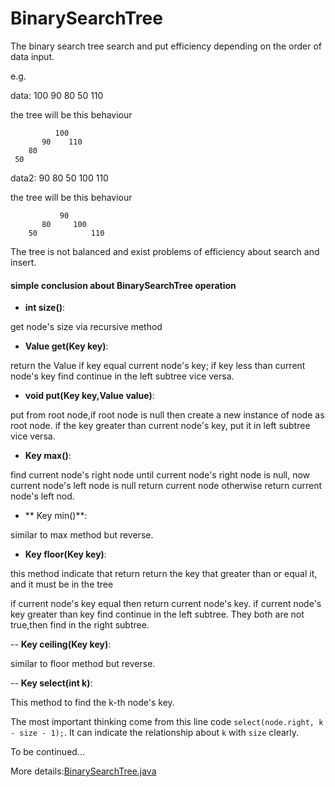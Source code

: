 # BinarySearchTree

The binary search tree search and put efficiency depending on the order of data input.


e.g.

data: 100 90 80 50 110

the tree will be this behaviour
```
          100
       90    110
    80
 50
``` 
data2: 90 80 50 100 110

the tree will be this behaviour

```
           90
       80     100
    50            110

```


The tree is not balanced and exist problems of efficiency about search and insert.


#### simple conclusion about BinarySearchTree operation

- **int size()**: 

get node's size via recursive method

- **Value get(Key key)**: 

return the Value if key equal current node's key; if key less than current node's key find continue in the left subtree vice versa. 

- **void put(Key key,Value value)**: 

put from root node,if root node is null then create a new instance of node as root node. if the key greater than current node's key, put it in left subtree vice versa.

- **Key max()**:

find current node's right node until current node's right node is null, now current node's left node is null return current node otherwise return current node's left nod.

- ** Key min()**:

similar to max method but reverse. 

- **Key floor(Key key)**:

this method indicate that return return the key that greater than or equal it, and it must be in the tree

if current node's key equal then return current node's key. if current node's key greater than key find continue in the left subtree. They both are not true,then find in the right subtree.

-- **Key ceiling(Key key)**:

similar to floor method but reverse. 

-- **Key select(int k)**:

This method to find the k-th node's key.

The most important thinking come from this line code `select(node.right, k - size - 1);`. It can indicate the relationship about `k` with `size` clearly.

To be continued...

More details:[BinarySearchTree.java](BinarySearchTree.java)

